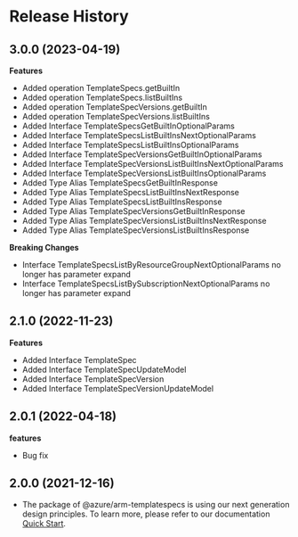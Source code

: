 # Release History
    
## 3.0.0 (2023-04-19)
    
**Features**

  - Added operation TemplateSpecs.getBuiltIn
  - Added operation TemplateSpecs.listBuiltIns
  - Added operation TemplateSpecVersions.getBuiltIn
  - Added operation TemplateSpecVersions.listBuiltIns
  - Added Interface TemplateSpecsGetBuiltInOptionalParams
  - Added Interface TemplateSpecsListBuiltInsNextOptionalParams
  - Added Interface TemplateSpecsListBuiltInsOptionalParams
  - Added Interface TemplateSpecVersionsGetBuiltInOptionalParams
  - Added Interface TemplateSpecVersionsListBuiltInsNextOptionalParams
  - Added Interface TemplateSpecVersionsListBuiltInsOptionalParams
  - Added Type Alias TemplateSpecsGetBuiltInResponse
  - Added Type Alias TemplateSpecsListBuiltInsNextResponse
  - Added Type Alias TemplateSpecsListBuiltInsResponse
  - Added Type Alias TemplateSpecVersionsGetBuiltInResponse
  - Added Type Alias TemplateSpecVersionsListBuiltInsNextResponse
  - Added Type Alias TemplateSpecVersionsListBuiltInsResponse

**Breaking Changes**

  - Interface TemplateSpecsListByResourceGroupNextOptionalParams no longer has parameter expand
  - Interface TemplateSpecsListBySubscriptionNextOptionalParams no longer has parameter expand
    
    
## 2.1.0 (2022-11-23)
    
**Features**

  - Added Interface TemplateSpec
  - Added Interface TemplateSpecUpdateModel
  - Added Interface TemplateSpecVersion
  - Added Interface TemplateSpecVersionUpdateModel
    
## 2.0.1 (2022-04-18)

**features**

  - Bug fix

## 2.0.0 (2021-12-16)

- The package of @azure/arm-templatespecs is using our next generation design principles. To learn more, please refer to our documentation [Quick Start](https://aka.ms/js-track2-quickstart).
